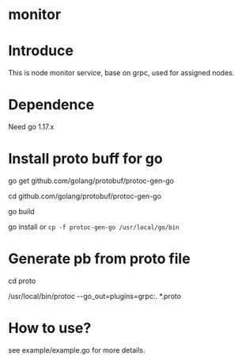 # monitor

Introduce
====
This is node monitor service, base on grpc, used for assigned nodes.

Dependence
====
Need go 1.17.x

Install proto buff for go
====
go get github.com/golang/protobuf/protoc-gen-go

cd github.com/golang/protobuf/protoc-gen-go

go build

go install or `cp -f protoc-gen-go /usr/local/go/bin`

Generate pb from proto file
====
cd proto

/usr/local/bin/protoc --go_out=plugins=grpc:. *.proto

How to use?
====
see example/example.go for more details.
